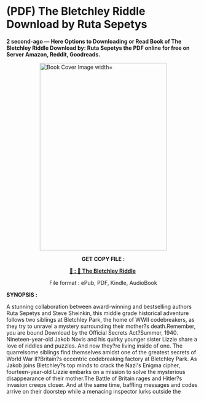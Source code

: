# (PDF) The Bletchley Riddle Download by Ruta Sepetys

<p><strong>2 second-ago &mdash; Here Options to Downloading or Read Book of The Bletchley Riddle Download by: Ruta Sepetys the PDF online for free on Server Amazon, Reddit, Goodreads.</strong></p><p><a href="https://us.ebookarea.xyz/?book=205064698-the-bletchley-riddle"><img style="display: block; margin-left: auto; margin-right: auto;" src="https://i.gr-assets.com/images/S/compressed.photo.goodreads.com/books/1706204822l/205064698.jpg" alt="Book Cover Image width=" width="330" height="488" /></a></p><p style="text-align: center;"><strong>GET COPY FILE :</strong></p><p style="text-align: center;"><strong><a href="https://us.ebookarea.xyz/?book=205064698-the-bletchley-riddle" target="_blank" rel="noopener">📢 : 🔗 The Bletchley Riddle</a>&nbsp;</strong></p><p style="text-align: center;">File format : ePub, PDF, Kindle, AudioBook</p><p><strong>SYNOPSIS :</strong></p><p>A stunning collaboration between award-winning and bestselling authors Ruta Sepetys and Steve Sheinkin, this middle grade historical adventure follows two siblings at Bletchley Park, the home of WWII codebreakers, as they try to unravel a mystery surrounding their mother?s death.Remember, you are bound Download by the Official Secrets Act?Summer, 1940. Nineteen-year-old Jakob Novis and his quirky younger sister Lizzie share a love of riddles and puzzles. And now they?re living inside of one. The quarrelsome siblings find themselves amidst one of the greatest secrets of World War II?Britain?s eccentric codebreaking factory at Bletchley Park. As Jakob joins Bletchley?s top minds to crack the Nazi's Enigma cipher, fourteen-year-old Lizzie embarks on a mission to solve the mysterious disappearance of their mother.The Battle of Britain rages and Hitler?s invasion creeps closer. And at the same time, baffling messages and codes arrive on their doorstep while a menacing inspector lurks outside the </p>
